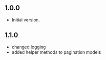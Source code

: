 ## 1.0.0

- Initial version.

## 1.1.0

- changed logging
- added helper methods to pagination models
